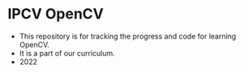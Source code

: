# IPCV OpenCV
- This repository is for tracking the progress and code for learning OpenCV. 
- It is a part of our curriculum.
- 2022
